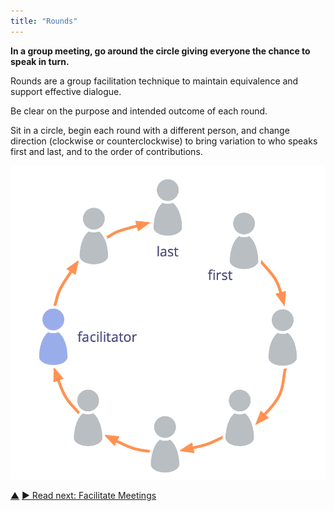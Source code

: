 ```yaml
---
title: "Rounds"
---
```



**In a group meeting, go around the circle giving everyone the chance to speak in turn.**

Rounds are a group facilitation technique to maintain equivalence and support effective dialogue.

Be clear on the purpose and intended outcome of each round.

Sit in a circle, begin each round with a different person, and change direction (clockwise or counterclockwise) to bring variation to who speaks first and last, and to the order of contributions.

![Rounds](img/circle/rounds.png)


<div class="bottom-nav">
<a href="meeting-practices.html" title="Up: Meeting Practices">▲</a> <a href="facilitate-meetings.html" title="">▶ Read next: Facilitate Meetings</a>
</div>


<script type="text/javascript">
Mousetrap.bind('g n', function() {
    window.location.href = 'facilitate-meetings.html';
    return false;
});
</script>

